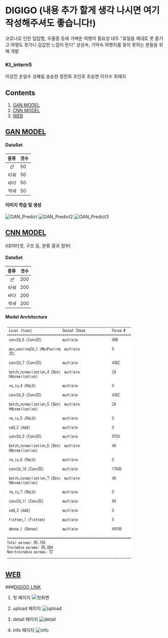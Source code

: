 # DIGIGO (내용 추가 할게 생각 나시면 여기 작성해주셔도 좋습니다!)
 코로나로 인한 답답함, 우울증 등에 가벼운 여행의 필요성 대두  "휴일을 제대로 못 즐기고 여행도 못가니 갑갑한 느낌이 든다"  상상속, 기억속 여행지를 찾지 못하는 분들을 위해 개발
 
### Kt_intern5
이성진 손일수 성혜림 송승원 정찬휘 조인호 조승현 이지수 최예지

## Contents
  1. [GAN MODEL](#GAN-MODEL)
  2. [CNN MODEL](#CNN-MODEL)
  3. [WEB](#WEB)

## [GAN MODEL](https://github.com/LSeongjin/DIGIGO/blob/main/GAN_Model/GAN_DIGIGO_KT_mountain.ipynb)

  #### DataSet  
  |종류|갯수|
  |:---:|---|
  |*산*|50|
  |*타워*|50|
  |*바다*|50|
  |*억새*|50| 
  
  #### 이미지 학습 및 생성

  ![GAN_Predict](https://user-images.githubusercontent.com/68309988/147800063-2b9ccd20-6938-412b-9e26-bd5e303cb385.png)
  ![GAN_Predict2](https://user-images.githubusercontent.com/68309988/147800082-32a5a3c3-4071-437b-95ef-faddfabac8d1.png)
  ![GAN_Predict3](https://user-images.githubusercontent.com/68309988/147800097-1104cd72-d155-41c1-8e0e-600d3e560f96.png)

## [CNN MODEL](https://github.com/LSeongjin/DIGIGO/blob/main/CNN_Model/model.ipynb)
  (데이터셋, 구조 등, 분류 결과 첨부)
  
  #### DataSet
  |종류|갯수|
  |:---:|---|
  |*산*|200|
  |*타워*|200|
  |*바다*|200|
  |*억새*|200|
  
  #### Model Architecture
  ![CNN_Model](https://github.com/LSeongjin/DIGIGO/blob/main/CNN_Model/CNN_model_architecture.png)
  
## [WEB](https://github.com/LSeongjin/DIGIGO/tree/main/WEB/Digigoo)
  
  ###[DIGIGO LINK](http://ec2-15-164-97-115.ap-northeast-2.compute.amazonaws.com/)
  
  1. 첫 페이지
  ![첫화면](https://user-images.githubusercontent.com/52199642/147894461-3fd62bd2-a8bf-423b-b1bf-9076e197075f.PNG)
  
  2. upload 페이지
  ![upload](https://user-images.githubusercontent.com/52199642/147894525-84aeabe7-af66-410b-8bee-a5fe842698c5.PNG)
  
  3. detail 페이지
  ![detail](https://user-images.githubusercontent.com/52199642/147894534-f734bb85-c8af-4ace-8f4d-9926931c721d.png)
  
  4. info 페이지
  ![info](https://user-images.githubusercontent.com/52199642/147894595-7e2f7ad2-79fc-49df-8377-64d413f20705.PNG)
